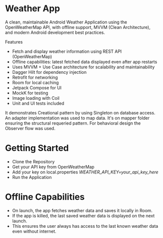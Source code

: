 # Weather App

A clean, maintainable Android Weather Application using the OpenWeatherMap API, with offline support, MVVM (Clean Architecture), and modern Android development best practices.

Features

- Fetch and display weather information using REST API (OpenWeatherMap)
- Offline capabilities: latest fetched data displayed even after app restarts
- Uses MVVM + Use Case architecture for scalability and maintainability
- Dagger Hilt for dependency injection
- Retrofit for networking
- Room for local caching
- Jetpack Compose for UI
- MockK for testing
- Image loading with Coil
- Unit and UI tests included


It demonstrates Creational pattern by using Singleton on database access. 
An adapter implementation was used to map data. It's on mapper folder ensuring the structural requeried pattern.
For behavioral design the Observer flow was used.

# Getting Started

- Clone the Repository
- Get your API key from OpenWeatherMap
- Add your key on local.properties *WEATHER_API_KEY=your_api_key_here*
- Run the Application

# Offline Capabilities

- On launch, the app fetches weather data and saves it locally in Room.
- If the app is killed, the last saved weather data is displayed on the next launch.
- This ensures the user always has access to the last known weather data even without internet.
